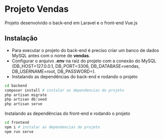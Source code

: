# Projeto Vendas

Projeto desenvolvido o back-end em Laravel e o front-end Vue.js

## Instalação
<ul>
  <li>Para executar o projeto do back-end é preciso criar um banco de dados MySQL antes com o nome de <strong>vendas</strong>.</li>
  <li>Configurar o arquivo <strong>.env</strong> na raiz do projeto com a conexão do MySQL (DB_HOST=127.0.0.1, DB_PORT=3306, DB_DATABASE=vendas, DB_USERNAME=root, DB_PASSWORD=).</li>
  <li>Instalando as dependências do back-end e rodando o projeto</li>
</ul>

```bash
cd backend
composer install # instalar as dependencias do projeto
php artisan migrate
php artisan db:seed
php artisan serve
```

Instalando as dependências do front-end e rodando o projeto
```bash
cd frontend
npm i # instalar as dependencias do projeto
npm run serve
```

